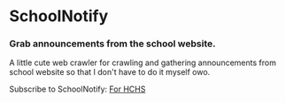 # SchoolNotify
### Grab announcements from the school website.

A little cute web crawler for crawling and gathering announcements from school website so that I don't have to do it myself owo.

Subscribe to SchoolNotify: [For HCHS](https://SchoolNotify.nekogravitycat.repl.co)
